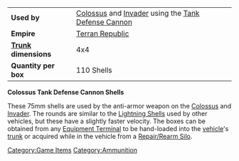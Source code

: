 |                                           |                                                                                                                                      |
| ----------------------------------------- | ------------------------------------------------------------------------------------------------------------------------------------ |
| **Used by**                               | [Colossus](/Colossus "wikilink") and [Invader](/Invader "wikilink") using the [Tank Defense Cannon](/Tank_Defense_Cannon "wikilink") |
| **Empire**                                | [Terran Republic](/Terran_Republic "wikilink")                                                                                       |
| **[Trunk](/Trunk "wikilink") dimensions** | 4x4                                                                                                                                  |
| **Quantity per box**                      | 110 Shells                                                                                                                           |

**Colossus Tank Defense Cannon Shells**

These 75mm shells are used by the anti-armor weapon on the
[Colossus](/Colossus "wikilink") and [Invader](/Invader "wikilink"). The
rounds are similar to the [Lightning Shells](/Lightning_Shell "wikilink")
used by other vehicles, but these have a slightly faster velocity. The
boxes can be obtained from any [Equipment
Terminal](/Equipment_Terminal "wikilink") to be hand-loaded into the
[vehicle](/vehicle "wikilink")'s [trunk](/trunk "wikilink") or acquired
while in the vehicle from a [Repair/Rearm
Silo](/Repair/Rearm_Silo "wikilink").

[Category:Game Items](/Category:Game_Items "wikilink")
[Category:Ammunition](/Category:Ammunition "wikilink")
